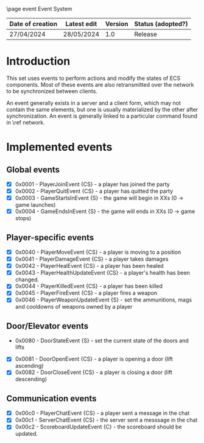 \page event Event System

| Date of creation | Latest edit      | Version | Status (adopted?) |
|------------------|------------------|---------|-------------------|
| 27/04/2024       | 28/05/2024       | 1.0     | Release           |

# Introduction

This set uses events to perform actions and modify the states of ECS components. Most of these events are also retransmitted over the
network to be synchronized between clients.

An event generally exists in a server and a client form, which may not contain the same elements, but one is usually
materialized by the other after synchronization.
An event is generally linked to a particular command found in \ref network.

# Implemented events

## Global events

* [x] 0x0001 - PlayerJoinEvent {CS} - a player has joined the party
* [x] 0x0002 - PlayerQuitEvent {CS} - a player has quitted the party
* [x] 0x0003 - GameStartsInEvent {S} - the game will begin in XXs (0 -> game launches)
* [x] 0x0004 - GameEndsInEvent {S} - the game will ends in XXs (0 -> game stops)

## Player-specific events

* [x] 0x0040 - PlayerMoveEvent {CS} - a player is moving to a position
* [x] 0x0041 - PlayerDamageEvent {CS} - a player takes damages
* [x] 0x0042 - PlayerHealEvent {CS} - a player has been healed
* [x] 0x0043 - PlayerHealthUpdateEvent {CS} - a player's health has been changed.
* [x] 0x0044 - PlayerKilledEvent {CS} - a player has been killed
* [x] 0x0045 - PlayerFireEvent {CS} - a player fires a weapon
* [x] 0x0046 - PlayerWeaponUpdateEvent {S} - set the ammunitions, mags and cooldowns of weapons owned by a player

## Door/Elevator events

* 0x0080 - DoorStateEvent {S} - set the current state of the doors and lifts
* [x] 0x0081 - DoorOpenEvent {CS} - a player is opening a door (lift ascending)
* [x] 0x0082 - DoorCloseEvent {CS} - a player is closing a door (lift descending) 

## Communication events

* [x] 0x00c0 - PlayerChatEvent {CS} - a player sent a message in the chat
* [x] 0x00c1 - ServerChatEvent {CS} - the server sent a messsage in the chat
* [x] 0x00c2 - ScoreboardUpdateEvent {C} - the scoreboard should be updated.
